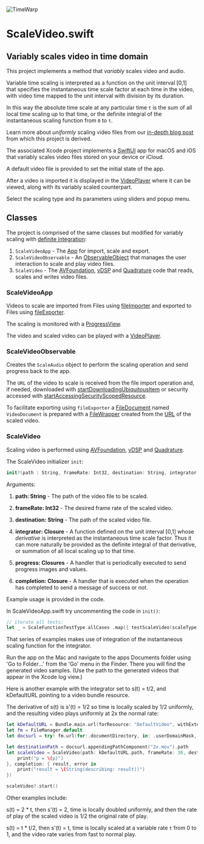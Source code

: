 ![TimeWarp](http://www.limit-point.com/assets/images/TimeWarp.jpg)
# ScaleVideo.swift
## Variably scales video in time domain

This project implements a method that *variably* scales video and audio. 

Variable time scaling is interpreted as a function on the unit interval [0,1] that specifies the instantaneous time scale factor at each time in the video, with video time mapped to the unit interval with division by its duration.

In this way the absolute time scale at any particular time `t` is the sum of all local time scaling up to that time, or the definite integral of the instantaneous scaling function from `0` to `t`.

Learn more about *uniformly* scaling video files from our [in-depth blog post](https://www.limit-point.com/blog/2022/scale-video) from which this project is derived. 

The associated Xcode project implements a [SwiftUI] app for macOS and iOS that variably scales video files stored on your device or iCloud. 

A default video file is provided to set the initial state of the app. 

After a video is imported it is displayed in the [VideoPlayer] where it can be viewed, along with its variably scaled counterpart.

Select the scaling type and its parameters using sliders and popup menu.

## Classes

The project is comprised of the same classes but modified for variably scaling with [definite integration](https://developer.apple.com/documentation/accelerate/quadrature):

1. `ScaleVideoApp` - The [App] for import, scale and export.
2. `ScaleVideoObservable` - An [ObservableObject] that manages the user interaction to scale and play video files.
3. `ScaleVideo` - The [AVFoundation], [vDSP] and [Quadrature] code that reads, scales and writes video files.

### ScaleVideoApp

Videos to scale are imported from Files using [fileImporter] and exported to Files using [fileExporter]. 

The scaling is monitored with a [ProgressView].

The video and scaled video can be played with a [VideoPlayer].

### ScaleVideoObservable

Creates the `ScaleAudio` object to perform the scaling operation and send progress back to the app.

The `URL` of the video to scale is received from the file import operation and, if needed, downloaded with [startDownloadingUbiquitousItem] or security accessed with [startAccessingSecurityScopedResource].

To facilitate exporting using `fileExporter` a [FileDocument] named `VideoDocument` is prepared with a [FileWrapper] created from the [URL] of the scaled video.

### ScaleVideo

Scaling video is performed using [AVFoundation], [vDSP] and [Quadrature].

The ScaleVideo initializer `init`:

```swift
init?(path : String, frameRate: Int32, destination: String, integrator:@escaping (Double) -> Double, progress: @escaping (CGFloat, CIImage?) -> Void, completion: @escaping (URL?, String?) -> Void)
```

Arguments:

1. **path: String** - The path of the video file to be scaled.

2. **frameRate: Int32** - The desired frame rate of the scaled video. 

3. **destination: String** - The path of the scaled video file.

4. **integrator: Closure** - A function defined on the unit interval [0,1] whose *derivative* is interpreted as the instantaneous time scale factor. Thus it can more naturally be provided as the definite integral of that derivative, or summation of all local scaling up to that time.  

5. **progress: Closures** - A handler that is periodically executed to send progress images and values.

6. **completion: Closure** - A handler that is executed when the operation has completed to send a message of success or not.

Example usage is provided in the code. 

In ScaleVideoApp.swift try uncommenting the code in `init()`:

```swift
// iterate all tests:
let _ = ScaleFunctionTestType.allCases .map({ testScaleVideo(scaleType: $0) })
```

That series of examples makes use of integration of the instantaneous scaling function for the integrator.

Run the app on the Mac and navigate to the apps Documents folder using 'Go to Folder...' from the 'Go' menu in the Finder. There you will find the generated video samples. (Use the path to the generated videos that appear in the Xcode log view.)

Here is another example with the integrator set to s(t) = t/2, and kDefaultURL pointing to a video bundle resource. 

The derivative of s(t) is s'(t) = 1/2 so time is locally scaled by 1/2 uniformly, and the resulting video plays uniformly at 2x the normal rate:

```swift
let kDefaultURL = Bundle.main.url(forResource: "DefaultVideo", withExtension: "mov")!
let fm = FileManager.default
let docsurl = try! fm.url(for:.documentDirectory, in: .userDomainMask, appropriateFor: nil, create: true)

let destinationPath = docsurl.appendingPathComponent("2x.mov").path
let scaleVideo = ScaleVideo(path: kDefaultURL.path, frameRate: 30, destination: destinationPath, integrator: {t in t/2}, progress: { p, _ in
    print("p = \(p)")
}, completion: { result, error in
    print("result = \(String(describing: result))")
})

scaleVideo?.start()
```
Other examples include:

s(t) = 2 * t, then s'(t) = 2, time is locally doubled uniformly, and then the rate of play of the scaled video is 1/2 the original rate of play. 

s(t) = t * t/2, then s'(t) = t, time is locally scaled at a variable rate `t` from 0 to 1, and the video rate varies from fast to normal play.


[App]: https://developer.apple.com/documentation/swiftui/app
[ObservableObject]: https://developer.apple.com/documentation/combine/observableobject
[AVFoundation]: https://developer.apple.com/documentation/avfoundation/
[vDSP]: https://developer.apple.com/documentation/accelerate/vdsp
[SwiftUI]: https://developer.apple.com/tutorials/swiftui
[fileImporter]: https://developer.apple.com/documentation/swiftui/form/fileimporter(ispresented:allowedcontenttypes:allowsmultipleselection:oncompletion:)
[fileExporter]: https://developer.apple.com/documentation/swiftui/form/fileexporter(ispresented:document:contenttype:defaultfilename:oncompletion:)-1srj
[FileDocument]: https://developer.apple.com/documentation/swiftui/filedocument
[FileWrapper]: https://developer.apple.com/documentation/foundation/filewrapper
[URL]: https://developer.apple.com/documentation/foundation/url
[VideoPlayer]: https://developer.apple.com/documentation/avkit/videoplayer
[ProgressView]: https://developer.apple.com/documentation/swiftui/progressview
[startDownloadingUbiquitousItem]: https://developer.apple.com/documentation/foundation/filemanager/1410377-startdownloadingubiquitousitem
[startAccessingSecurityScopedResource]: https://developer.apple.com/documentation/foundation/nsurl/1417051-startaccessingsecurityscopedreso
[Quadrature]: https://developer.apple.com/documentation/accelerate/quadrature
